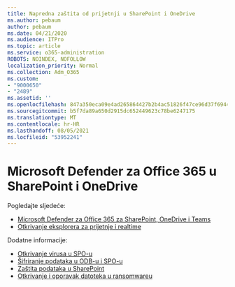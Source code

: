 ```yaml
---
title: Napredna zaštita od prijetnji u SharePoint i OneDrive
ms.author: pebaum
author: pebaum
ms.date: 04/21/2020
ms.audience: ITPro
ms.topic: article
ms.service: o365-administration
ROBOTS: NOINDEX, NOFOLLOW
localization_priority: Normal
ms.collection: Adm_O365
ms.custom:
- "9000650"
- "2489"
ms.assetid: ''
ms.openlocfilehash: 847a350eca09e4ad265864427b2b4ac51826f47ce96d37f694462dbb567da31d
ms.sourcegitcommit: b5f7da89a650d2915dc652449623c78be6247175
ms.translationtype: MT
ms.contentlocale: hr-HR
ms.lasthandoff: 08/05/2021
ms.locfileid: "53952241"
---
```

# <a name="microsoft-defender-for-office-365-in-sharepoint-and-onedrive"></a>Microsoft Defender za Office 365 u SharePoint i OneDrive

Pogledajte sljedeće:
- [Microsoft Defender za Office 365 za SharePoint, OneDrive i Teams](/microsoft-365/security/office-365-security/atp-for-spo-odb-and-teams)
- [Otkrivanje eksplorera za prijetnje i realtime](/microsoft-365/security/office-365-security/threat-explorer-views)


Dodatne informacije:

- [Otkrivanje virusa u SPO-u](/microsoft-365/security/office-365-security/virus-detection-in-spo)</br>
- [Šifriranje podataka u ODB-u i SPO-u](/microsoft-365/compliance/data-encryption-in-odb-and-spo)</br>
- [Zaštita podataka u SharePoint](/sharepoint/safeguarding-your-data)</br>
- [Otkrivanje i oporavak datoteka u ransomwareu](https://support.office.com/article/Ransomware-detection-and-recovering-your-files-0d90ec50-6bfd-40f4-acc7-b8c12c73637f)